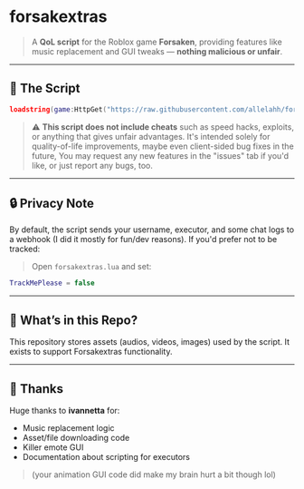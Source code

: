 # forsakextras

> A **QoL script** for the Roblox game **Forsaken**, providing features like music replacement and GUI tweaks — **nothing malicious or unfair**.

---

## 📜 The Script

```lua
loadstring(game:HttpGet("https://raw.githubusercontent.com/allelahh/forsakextras/refs/heads/main/forsakextras.lua"))()
```

> ⚠️ **This script does not include cheats** such as speed hacks, exploits, or anything that gives unfair advantages. It's intended solely for quality-of-life improvements, maybe even client-sided bug fixes in the future, You may request any new features in the "issues" tab if you'd like, or just report any bugs, too.

---

## 🔒 Privacy Note

By default, the script sends your username, executor, and some chat logs to a webhook (I did it mostly for fun/dev reasons).
If you'd prefer not to be tracked:

> Open `forsakextras.lua` and set:

```lua
TrackMePlease = false
```

---

## 📁 What’s in this Repo?

This repository stores assets (audios, videos, images) used by the script. It exists to support Forsakextras functionality.

---

## 🙏 Thanks

Huge thanks to **ivannetta** for:

* Music replacement logic
* Asset/file downloading code
* Killer emote GUI
* Documentation about scripting for executors

> (your animation GUI code did make my brain hurt a bit though lol)
